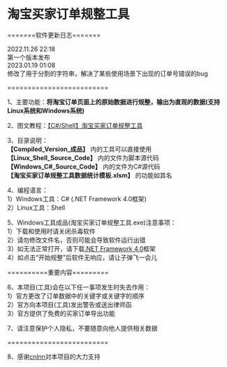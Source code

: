 # 淘宝买家订单规整工具 
 
=======软件更新日志=======  
  
2022.11.26 22:18  
第一个版本发布  
2023.01.19 01:08  
修改了用于分割的字符串，解决了某些使用场景下出现的订单号错误的bug  
  
=========================  

1、主要功能：**将淘宝订单页面上的原始数据进行规整，输出为直观的数据(支持Linux系统和Windows系统)**  
  
2、图文教程：[【C#/Shell】淘宝买家订单规整工具](https://www.zjhcofi.com/2022/12/09/get-taobao-order/)  
  
3、目录说明：  
**【Compiled_Version_成品】** 内的工具可以直接使用  
**【Linux_Shell_Source_Code】** 内的文件为脚本源代码  
**【Windows_C#_Source_Code】** 内的文件为C#源代码  
**【淘宝买家订单规整工具数据统计模板.xlsm】** 的功能如其名  
  
4、编程语言：  
1）Windows工具：C# (.NET Framework 4.0框架)  
2）Linux工具：Shell  
  
5、Windows工具成品(淘宝买家订单规整工具.exe)注意事项：  
1）下载和使用时请关闭杀毒软件  
2）请勿修改文件名，否则可能会导致软件运行出错  
3）如无法正常打开，请下载[.NET Framework 4.0](https://dotnet.microsoft.com/zh-cn/download/dotnet-framework/thank-you/net40-offline-installer)框架  
4）如点击“开始规整”后软件无响应，请让子弹飞一会儿
    
==========重要内容=========  
  
6、本项目(工具)会在以下任一事项发生时失去作用：  
1）官方更改了订单数据中的关键字或关键字的顺序  
2）官方向本项目(工具)发出警告或送出律师函  
3）官方提供了免费的买家订单导出功能  
  
7、请注意保护个人隐私，不要随意向他人提供相关数据  
  
=========================  
  
8、感谢[cnlnn](https://github.com/cnlnn)对本项目的大力支持

